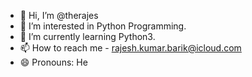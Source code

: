 - 👋 Hi, I’m @therajes
- 👀 I’m interested in Python Programming.
- 🌱 I’m currently learning Python3.
- 📫 How to reach me - rajesh.kumar.barik@icloud.com
- 😄 Pronouns: He

<!---
therajes/therajes is a ✨ special ✨ repository because its `README.md` (this file) appears on your GitHub profile.
You can click the Preview link to take a look at your changes.
--->
